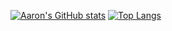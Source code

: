 [![Aaron's GitHub stats](https://github-readme-stats-aaronmboyd.vercel.app/api?username=aaronmboyd&include_all_commits=true&show=prs_merged_percentage&theme=blue-green&rank_icon=default&custom_title=aaronmboyd)](https://github-readme-stats-aaronmboyd.vercel.app/api?username=aaronmboyd)
[![Top Langs](https://github-readme-stats-aaronmboyd.vercel.app/api/top-langs/?username=aaronmboyd&include_all_commits=true)]()
